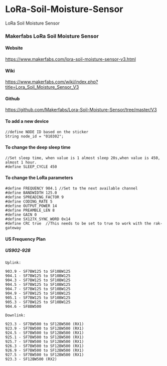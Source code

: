 # LoRa-Soil-Moisture-Sensor
LoRa Soil Moisture Sensor



### Makerfabs LoRa Soil Moisture Sensor 

#### Website

<https://www.makerfabs.com/lora-soil-moisture-sensor-v3.html>

#### Wiki

<https://www.makerfabs.com/wiki/index.php?title=Lora_Soil_Moisture_Sensor_V3>

#### Github

<https://github.com/Makerfabs/Lora-Soil-Moisture-Sensor/tree/master/V3>

#### To add a new device

	//define NODE ID based on the sticker
	String node_id = "010302";


#### To change the deep sleep time

	//Set sleep time, when value is 1 almost sleep 20s,when value is 450, almost 1 hour.
	#define SLEEP_CYCLE 450

#### To change the LoRa parameters

	#define FREQUENCY 904.1 //Set to the next available channel
	#define BANDWIDTH 125.0
	#define SPREADING_FACTOR 9
	#define CODING_RATE 5
	#define OUTPUT_POWER 14
	#define PREAMBLE_LEN 8
	#define GAIN 0
	#define SX127X_SYNC_WORD 0x14
	#define CRC true  //This needs to be set to true to work with the rak-gateway


#### US Frequency Plan
##### US902-928

	Uplink:
	
	903.9 - SF7BW125 to SF10BW125
	904.1 - SF7BW125 to SF10BW125
	904.3 - SF7BW125 to SF10BW125
	904.5 - SF7BW125 to SF10BW125
	904.7 - SF7BW125 to SF10BW125
	904.9 - SF7BW125 to SF10BW125
	905.1 - SF7BW125 to SF10BW125
	905.3 - SF7BW125 to SF10BW125
	904.6 - SF8BW500
	
	Downlink:
	
	923.3 - SF7BW500 to SF12BW500 (RX1)
	923.9 - SF7BW500 to SF12BW500 (RX1)
	924.5 - SF7BW500 to SF12BW500 (RX1)
	925.1 - SF7BW500 to SF12BW500 (RX1)
	925.7 - SF7BW500 to SF12BW500 (RX1)
	926.3 - SF7BW500 to SF12BW500 (RX1)
	926.9 - SF7BW500 to SF12BW500 (RX1)
	927.5 - SF7BW500 to SF12BW500 (RX1)
	923.3 - SF12BW500 (RX2)

